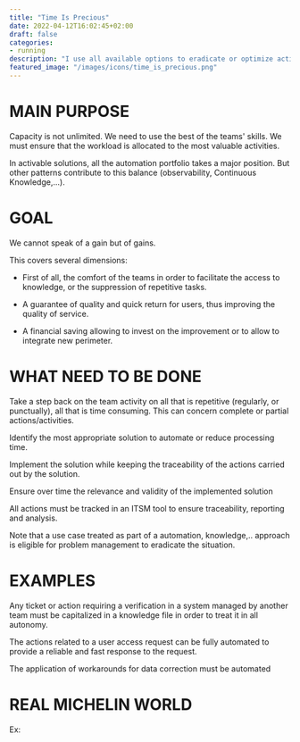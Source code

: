```yaml
---
title: "Time Is Precious"
date: 2022-04-12T16:02:45+02:00
draft: false
categories:
- running
description: "I use all available options to eradicate or optimize activities by automation"
featured_image: "/images/icons/time_is_precious.png"
---
```



# MAIN PURPOSE

Capacity is not unlimited. We need to use the best of the teams' skills. We must ensure that the workload is allocated to the most valuable activities.

In activable solutions, all the automation portfolio takes a major position. But other patterns contribute to this balance (observability, Continuous Knowledge,...).



# GOAL

We cannot speak of a gain but of gains.

This covers several dimensions:

* First of all, the comfort of the teams in order to facilitate the access to knowledge, or the suppression of repetitive tasks.

* A guarantee of quality and quick return for users, thus improving the quality of service.

* A financial saving allowing to invest on the improvement or to allow to integrate new perimeter.



# WHAT NEED TO BE DONE



Take a step back on the team activity on all that is repetitive (regularly, or punctually), all that is time consuming. This can concern complete or partial actions/activities.

Identify the most appropriate solution to automate or reduce processing time.

Implement the solution while keeping the traceability of the actions carried out by the solution.

Ensure over time the relevance and validity of the implemented solution

All actions must be tracked in an ITSM tool to ensure traceability, reporting and analysis.

Note that a use case treated as part of a automation, knowledge,.. approach is eligible for problem management to eradicate the situation.


# EXAMPLES

Any ticket or action requiring a verification in a system managed by another team must be capitalized in a knowledge file in order to treat it in all autonomy.



The actions related to a user access request can be fully automated to provide a reliable and fast response to the request.



The application of workarounds for data correction must be automated



# REAL MICHELIN WORLD

Ex:  
